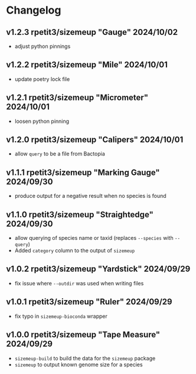 
# Changelog

## v1.2.3 rpetit3/sizemeup "Gauge" 2024/10/02

- adjust python pinnings

## v1.2.2 rpetit3/sizemeup "Mile" 2024/10/01

- update poetry lock file

## v1.2.1 rpetit3/sizemeup "Micrometer" 2024/10/01

- loosen python pinning

## v1.2.0 rpetit3/sizemeup "Calipers" 2024/10/01

- allow `query` to be a file from Bactopia

## v1.1.1 rpetit3/sizemeup "Marking Gauge" 2024/09/30

- produce output for a negative result when no species is found

## v1.1.0 rpetit3/sizemeup "Straightedge" 2024/09/30

- allow querying of species name or taxid (replaces `--species` with `--query`)
- Added `category` column to the output of `sizemeup`

## v1.0.2 rpetit3/sizemeup "Yardstick" 2024/09/29

- fix issue where `--outdir` was used when writing files

## v1.0.1 rpetit3/sizemeup "Ruler" 2024/09/29

- fix typo in `sizemeup-bioconda` wrapper

## v1.0.0 rpetit3/sizemeup "Tape Measure" 2024/09/29

- `sizemeup-build` to build the data for the `sizemeup` package
- `sizemeup` to output known genome size for a species
